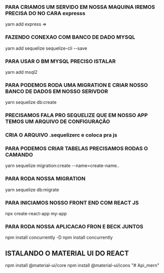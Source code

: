 ### PARA CRIAMOS UM SERVIDO EM NOSSA MAQUINA IREMOS PRECISA DO NO CARA expresss
yarn add express => 

### FAZENDO CONEXAO COM BANCO DE DADO MYSQL 
yarn add sequelize sequelize-cli --save

### PARA USAR O BM MYSQL PRECISO ISTALAR
yarn add msql2

### PARA PODEMOS RODA UMA MIGRATION E CRIAR NOSSO BANCO DE DADOS EM NOSSO SERIVDOR
yarn sequelize db:create

### PRECISAMOS FALA PRO SEQUELIZE QUE EM NOSSO APP TEMOS UM ARQUIVO DE CONFIGURAÇÃO
### CRIA O ARQUIVO .sequelizerc e coloca pra js

### PARA PODEMOS CRIAR TABELAS PRECISAMOS RODAS O CAMANDO
yarn sequelize migration:create --name=create-name..

### PARA RODA NOSSA MIGRATION
yarn sequelize db:migrate

### PARA INICIAMOS NOSSO FRONT END COM REACT JS
npx create-react-app my-app

### PARA RODA NOSSA APLICACAO FRON E BECK JUNTOS
npm install concurrently -D
npm install concurrently

## ISTALANDO O MATERIAL UI DO REACT
npm install @material-ui/core
npm install @material-ui/icons
"# Api_mern" 

